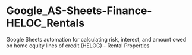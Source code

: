 # Google_AS-Sheets-Finance-HELOC_Rentals
Google Sheets automation for calculating risk, interest, and amount owed on home equity lines of credit (HELOC) - Rental Properties
